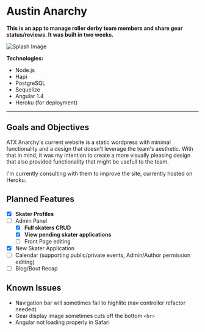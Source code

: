 # Austin Anarchy

**This is an app to manage roller derby team members and share gear status/reviews. It was built in two weeks.**

![Splash Image](http://mrpeech.com/img/anarchy.png)

**Technologies:**
- Node.js
- Hapi
- PostgreSQL
- Sequelize
- Angular 1.4
- Heroku (for deployment)
---

## Goals and Objectives

ATX Anarchy's current website is a static wordpress with minimal functionality and a design that doesn't leverage the team's aesthetic.  With that in mind, it was my intention to create a more visually pleasing design that also provided functionality that might be usefull to the team.

I'm currently consulting with them to improve the site, currently hosted on Heroku.

## Planned Features

- [x] **Skater Profiles**
- [ ] Admin Panel
  - [x] **Full skaters CRUD**
  - [x] **View pending skater applications**
  - [ ] Front Page editing
- [x] New Skater Application
- [ ] Calendar (supporting public/private events, Admin/Author permission editing)
- [ ] Blog/Bout Recap

## Known Issues
- Navigation bar will sometimes fail to highlite (nav controller refactor needed)
- Gear display image sometimes cuts off the bottom `<hr>`
- Angular not loading properly in Safari
